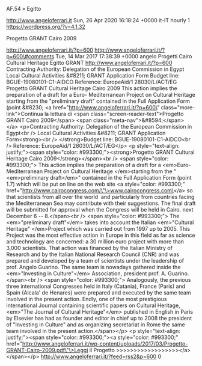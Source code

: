 AF.54 » Egitto

http://www.angeloferrari.it Sun, 26 Apr 2020 16:18:24 +0000 it-IT hourly 1 https://wordpress.org/?v=4.1.32

Progetto GRANT Cairo 2009

http://www.angeloferrari.it/?p=600 http://www.angeloferrari.it/?p=600\#comments Tue, 14 Mar 2017 17:38:39 +0000 angelo Progetti Cairo Cultural Heritage Egitto GRANT http://www.angeloferrari.it/?p=600 Contracting Authority: Delegation of the European Commission in Egypt Local Cultural Activities &\#8211; GRANT Application Form Budget line: BGUE-19080101-C1-AIDCO Reference: EuropeAid/1 28030/L/ACT/EG Progetto GRANT Cultural Heritage Cairo 2009 This action implies the preparation of a draft for a Euro- Mediterranean Project on Cultural Heritage starting from the "preliminary draft" contained in the Full Application Form (point &\#8230; \<a href=\"http://www.angeloferrari.it/?p=600\" class=\"more-link\"\>Continua la lettura di \<span class=\"screen-reader-text\"\>Progetto GRANT Cairo 2009\</span\> \<span class=\"meta-nav\"\>&\#8594;\</span\>\</a\> \<p\>Contracting Authority: Delegation of the European Commission in Egypt\<br /\> Local Cultural Activities &\#8211; GRANT Application Form\<strong\>\<br /\> \</strong\>Budget line: BGUE-19080101-C1-AIDCO\<br /\> Reference: EuropeAid/1 28030/L/ACT/EG\</p\> \<p style=\"text-align: justify;\"\>\<span style=\"color: \#993300;\"\>\<strong\>Progetto GRANT Cultural Heritage Cairo 2009\</strong\>\</span\>\<br /\> \<span style=\"color: \#993300;\"\> This action implies the preparation of a draft for a \<em\>Euro- Mediterranean Project on Cultural Heritage \</em\>starting from the "\<em\>preliminary draft\</em\>" contained in the Full Application Form (point 1.7) which will be put on line on the web site \<a style=\"color: \#993300;\" href=\"http://www.cairocongress.com/\"\>www.cairocongress.com\</a\> so that scientists from all over the world  and particularly from countries facing the Mediterranean Sea may contribute with their suggestions. The final draft will be submitted for approval when the Congress will be held in Cairo. next December 6 -- 8.\</span\>\<br /\> \<span style=\"color: \#993300;\"\> The \<em\>"preliminary draft"\</em\> takes into account the Italian \<em\>"Cultural Heritage" \</em\>Project which was carried out from 1997 up to 2005. This Project was the most effective action in Europe in this field as far as science and technology are concerned: a 30 million euro project with more than 3,000 scientists. That action was financed by the Italian Ministry of Research and by the Italian National Research Council (CNR) and was prepared and developed by a team of scientists under the leadership of prof. Angelo Guarino. The same team is nowadays gathered inside the \<em\>"Investing in Culture"\</em\> Association, president prof. A. Guarino.\</span\>\<br /\> \<span style=\"color: \#993300;\"\> Analogously, the previous three international Congresses held in Italy (Catania), France (Paris) and Spain (Alcala' de Henares) were prepared and executed by the same team involved in the present action. Endly, one of the most prestigious international Journal containing scientific papers on Cultural Heritage, \<em\>"The Journal of Cultural Heritage"\</em\> published in English in Paris by Elsevier has had as founder and editor in chief up to 2008 the president of "Investing in Culture" and as organizing secretariat in Rome the same team involved in the present action.\</span\>\</p\> \<p style=\"text-align: justify;\"\>\<span style=\"color: \#993300;\"\>\<a style=\"color: \#993300;\" href=\"http://www.angeloferrari.it/wp-content/uploads/2017/03/Progetto-GRANT-Cairo-2009.pdf\"\>Leggi il Progetto &gt;&gt;&gt;&gt;&gt;&gt;&gt;&gt;&gt;&gt;&gt;&gt;&gt;&gt;&gt;&gt;&gt;&gt;\</a\>\</span\>\</p\> http://www.angeloferrari.it/?feed=rss2&p=600 0
